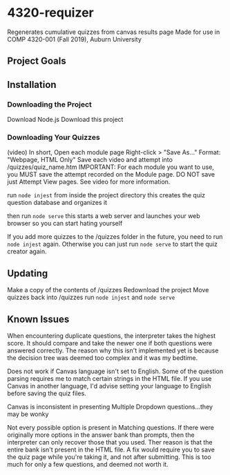 # 4320-requizer
Regenerates cumulative quizzes from canvas results page
Made for use in COMP 4320-001 (Fall 2019), Auburn University

## Project Goals

## Installation
### Downloading the Project
Download Node.js
Download this project

### Downloading Your Quizzes
(video)
In short,
Open each module page
Right-click > "Save As..."
Format: "Webpage, HTML Only"
Save each video and attempt into /quizzes/quiz_name.htm
IMPORTANT: For each module you want to use, you MUST save the attempt recorded on the Module page. DO NOT save just Attempt View pages. See video for more information.

run ```node injest``` from inside the project directory
this creates the quiz question database and organizes it

then run ```node serve```
this starts a web server and launches your web browser so you can start hating yourself

If you add more quizzes to the /quizzes folder in the future, you need to run ```node injest``` again. Otherwise you can just run ```node serve``` to start the quiz creator again.

## Updating
Make a copy of the contents of /quizzes
Redownload the project
Move quizzes back into /quizzes
run ```node injest``` and ```node serve```

## Known Issues
When encountering duplicate questions, the interpreter takes the highest score. It should compare and take the newer one if both questions were answered correctly. The reason why this isn't implemented yet is because the decision tree was deemed too complex and it was my bedtime.

Does not work if Canvas language isn't set to English. Some of the question parsing requires me to match certain strings in the HTML file. If you use Canvas in another language, I'd advise setting your language to English before saving the quiz files.

Canvas is inconsistent in presenting Multiple Dropdown questions...they may be wonky

Not every possible option is present in Matching questions. If there were originally more options in the answer bank than prompts, then the interpreter can only recover those that you used. Ther reason is that the entire bank isn't present in the HTML file. A fix would require you to save the quiz page while you're taking it, and not after submitting. This is too much for only a few questions, and deemed not worth it.

